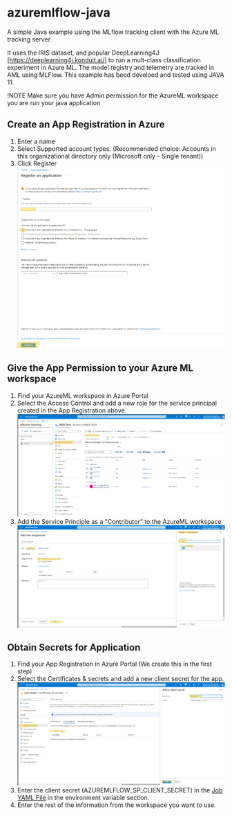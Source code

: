# azuremlflow-java
A simple Java example using the MLflow tracking client with the Azure ML tracking server.  

It uses the IRIS dataset, and popular DeepLearning4J [https://deeplearning4j.konduit.ai/]  to run a mult-class classification experiment in Azure ML.  The model registry and telemetry are tracked in AML using MLFlow.  This example has beed develoed and tested using JAVA 11. 


!NOTE Make sure you have Admin permission for the AzureML workspace you are run your java application

## Create an App Registration in Azure
1) Enter a name
2) Select Supported account types. (Recommended choice: Accounts in this organizational directory only (Microsoft only - Single tenant))
3) Click Register
![Where to find App Registration in the Azure Portal](images/app-reg.png)

## Give the App Permission to your Azure ML workspace
1) Find your AzureML workspace in Azure Portal
2) Select the Access Control and add a new role for the service principal created in the App Registration above.
![Permissions for AzureML](images/AML-Permissions.png)
3) Add the Service Principle as a "Contributor" to the AzureML workspace
![Service Principal](images/service-principle-permissions.png)

## Obtain Secrets for Application 

1) Find your App Registration in Azure Portal (We create this in the first step)
2) Select the Certificates & secrets and add a new client secret for the app.
![Create a secret for App access](images/app-secret.png)
3) Enter the client secret (AZUREMLFLOW_SP_CLIENT_SECRET) in the [Job YAML File](/job.yml) in the environment variable section. 
4) Enter the rest of the information from the workspace you want to use.
